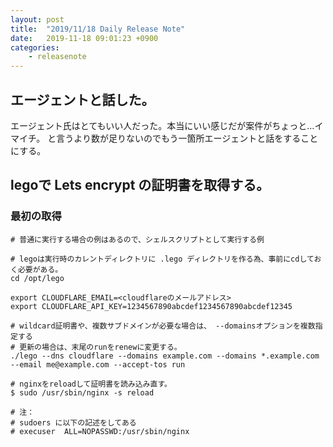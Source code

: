 ```yaml
---
layout: post
title:  "2019/11/18 Daily Release Note"
date:   2019-11-18 09:01:23 +0900
categories:
    - releasenote
---
```


## エージェントと話した。

エージェント氏はとてもいい人だった。本当にいい感じだが案件がちょっと…イマイチ。
と言うより数が足りないのでもう一箇所エージェントと話をすることにする。

## legoで Lets encrypt の証明書を取得する。

### 最初の取得

```
# 普通に実行する場合の例はあるので、シェルスクリプトとして実行する例

# legoは実行時のカレントディレクトリに .lego ディレクトリを作る為、事前にcdしておく必要がある。
cd /opt/lego

export CLOUDFLARE_EMAIL=<cloudflareのメールアドレス>
export CLOUDFLARE_API_KEY=1234567890abcdef1234567890abcdef12345

# wildcard証明書や、複数サブドメインが必要な場合は、 --domainsオプションを複数指定する
# 更新の場合は、末尾のrunをrenewに変更する。
./lego --dns cloudflare --domains example.com --domains *.example.com --email me@example.com --accept-tos run

# nginxをreloadして証明書を読み込み直す。
$ sudo /usr/sbin/nginx -s reload

# 注：
# sudoers に以下の記述をしてある
# execuser  ALL=NOPASSWD:/usr/sbin/nginx
```